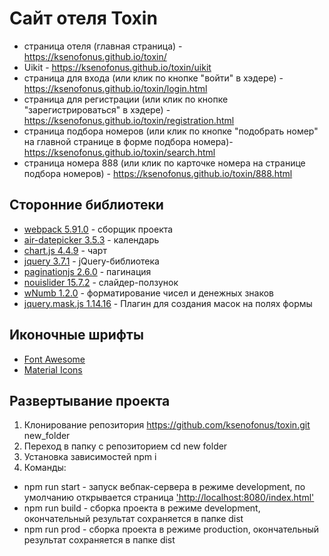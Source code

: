 # Сайт отеля Toxin 
- страница отеля (главная страница) - https://ksenofonus.github.io/toxin/
- Uikit - https://ksenofonus.github.io/toxin/uikit
- страница для входа (или клик по кнопке "войти" в хэдере) - https://ksenofonus.github.io/toxin/login.html
- страница для регистрации (или клик по кнопке "зарегистрироваться" в хэдере) - https://ksenofonus.github.io/toxin/registration.html
- страница подбора номеров (или клик по кнопке "подобрать номер" на главной странице в форме подбора номера)- https://ksenofonus.github.io/toxin/search.html
- страница номера 888 (или клик по карточке номера на странице подбора номеров) - https://ksenofonus.github.io/toxin/888.html

## Сторонние библиотеки
- [webpack 5.91.0](https://webpack.js.org/concepts/) - сборщик проекта
- [air-datepicker 3.5.3](https://air-datepicker.com/ru/docs) - календарь
- [chart.js 4.4.9](https://github.com/chartjs/Chart.js) - чарт
- [jquery 3.7.1](https://api.jquery.com/) - jQuery-библиотека
- [paginationjs 2.6.0](https://pagination.js.org/) - пагинация
- [nouislider 15.7.2](https://github.com/leongersen/noUiSlider) - слайдер-ползунок
- [wNumb 1.2.0](https://github.com/leongersen/wnumb) - форматирование чисел и денежных знаков
- [jquery.mask.js 1.14.16](https://igorescobar.github.io/jQuery-Mask-Plugin/docs.html) - Плагин для создания масок на полях формы

## Иконочные шрифты
- [Font Awesome](https://fontawesome.ru/)
- [Material Icons](https://github.com/google/material-design-icons)

## Развертывание проекта
1. Клонирование репозитория https://github.com/ksenofonus/toxin.git new_folder
2. Переход в папку с репозиторием cd new folder
3. Установка зависимостей npm i
4. Команды: 
  - npm run start - запуск вебпак-сервера в режиме development, по умолчанию открывается страница ['http://localhost:8080/index.html'](http://localhost:8080/index.html)
  - npm run build - сборка проекта в режиме development, окончательный результат сохраняется в папке dist
  - npm run prod - сборка проекта в режиме production, окончательный результат сохраняется в папке dist
